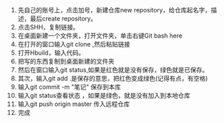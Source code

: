 1. 先自己的账号上，点击加号，新建仓库new repository，给仓库起名字，描述，最后create repository。  
2. 点击SHH，复制链接。  
3. 在桌面新建一个文件夹，打开文件夹，单击右键Git bash here  
4. 在打开的窗口输入git clone ,然后粘贴链接   
5. 打开Hbuild，输入代码。  
6. 把写的东西复制到桌面新建的文件夹  
7. 然后在窗口输入git status,如果是红色就是没有保存，绿色就是已保存。  
8. 其次，输入git add .是保存的意思，把红色变成绿色(记得有点，有空格)  
9. 输入git commit -m "笔记" 保存到本库   
10.  输入git status查看状态  ，如果是绿色，就是没有加入到本地仓库  
11. 输入git push origin master 传入远程仓库  
12. 完成